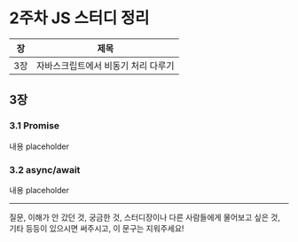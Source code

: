 # 2주차 JS 스터디 정리

| 장   | 제목          |
| ---- | ------------- |
| 3장 | 자바스크립트에서 비동기 처리 다루기 |

## 3장

### 3.1 Promise

내용 placeholder

### 3.2 async/await

내용 placeholder

------

질문, 이해가 안 갔던 것, 궁금한 것, 스터디장이나 다른 사람들에게 물어보고 싶은 것, 기타 등등이 있으시면 써주시고, 이 문구는 지워주세요!
